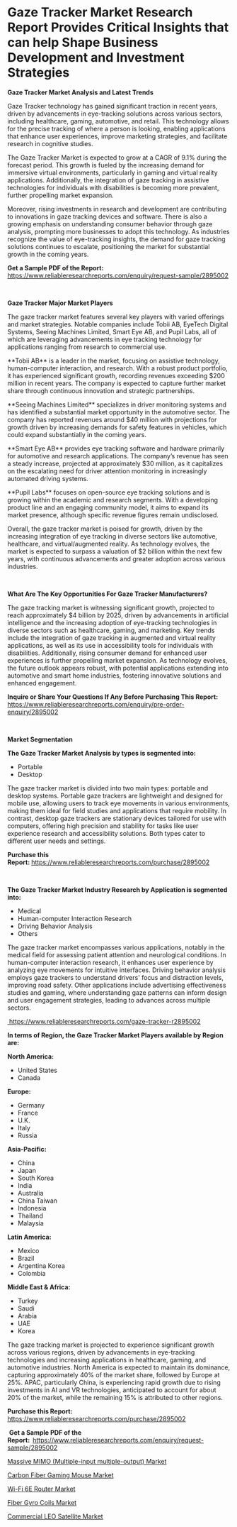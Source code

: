 <p><h1>Gaze Tracker Market Research Report Provides Critical Insights that can help Shape Business Development and Investment Strategies</h1></p><p><strong>Gaze Tracker Market Analysis and Latest Trends</strong></p>
<p><p>Gaze Tracker technology has gained significant traction in recent years, driven by advancements in eye-tracking solutions across various sectors, including healthcare, gaming, automotive, and retail. This technology allows for the precise tracking of where a person is looking, enabling applications that enhance user experiences, improve marketing strategies, and facilitate research in cognitive studies.</p><p>The Gaze Tracker Market is expected to grow at a CAGR of 9.1% during the forecast period. This growth is fueled by the increasing demand for immersive virtual environments, particularly in gaming and virtual reality applications. Additionally, the integration of gaze tracking in assistive technologies for individuals with disabilities is becoming more prevalent, further propelling market expansion.</p><p>Moreover, rising investments in research and development are contributing to innovations in gaze tracking devices and software. There is also a growing emphasis on understanding consumer behavior through gaze analysis, prompting more businesses to adopt this technology. As industries recognize the value of eye-tracking insights, the demand for gaze tracking solutions continues to escalate, positioning the market for substantial growth in the coming years.</p></p>
<p><strong>Get a Sample PDF of the Report:&nbsp;</strong> <a href="https://www.reliableresearchreports.com/enquiry/request-sample/2895002?utm_campaign=3369&utm_medium=2&utm_source=Github&utm_content=ia&utm_term=15032025&utm_id=gaze-tracker">https://www.reliableresearchreports.com/enquiry/request-sample/2895002</a></p>
<p>&nbsp;</p>
<p><strong>Gaze Tracker Major Market Players</strong></p>
<p><p>The gaze tracker market features several key players with varied offerings and market strategies. Notable companies include Tobii AB, EyeTech Digital Systems, Seeing Machines Limited, Smart Eye AB, and Pupil Labs, all of which are leveraging advancements in eye tracking technology for applications ranging from research to commercial use.</p><p>**Tobii AB** is a leader in the market, focusing on assistive technology, human-computer interaction, and research. With a robust product portfolio, it has experienced significant growth, recording revenues exceeding $200 million in recent years. The company is expected to capture further market share through continuous innovation and strategic partnerships.</p><p>**Seeing Machines Limited** specializes in driver monitoring systems and has identified a substantial market opportunity in the automotive sector. The company has reported revenues around $40 million with projections for growth driven by increasing demands for safety features in vehicles, which could expand substantially in the coming years.</p><p>**Smart Eye AB** provides eye tracking software and hardware primarily for automotive and research applications. The company’s revenue has seen a steady increase, projected at approximately $30 million, as it capitalizes on the escalating need for driver attention monitoring in increasingly automated driving systems.</p><p>**Pupil Labs** focuses on open-source eye tracking solutions and is growing within the academic and research segments. With a developing product line and an engaging community model, it aims to expand its market presence, although specific revenue figures remain undisclosed.</p><p>Overall, the gaze tracker market is poised for growth, driven by the increasing integration of eye tracking in diverse sectors like automotive, healthcare, and virtual/augmented reality. As technology evolves, the market is expected to surpass a valuation of $2 billion within the next few years, with continuous advancements and greater adoption across various industries.</p></p>
<p>&nbsp;</p>
<p><strong>What Are The Key Opportunities For Gaze Tracker Manufacturers?</strong></p>
<p><p>The gaze tracking market is witnessing significant growth, projected to reach approximately $4 billion by 2025, driven by advancements in artificial intelligence and the increasing adoption of eye-tracking technologies in diverse sectors such as healthcare, gaming, and marketing. Key trends include the integration of gaze tracking in augmented and virtual reality applications, as well as its use in accessibility tools for individuals with disabilities. Additionally, rising consumer demand for enhanced user experiences is further propelling market expansion. As technology evolves, the future outlook appears robust, with potential applications extending into automotive and smart home industries, fostering innovative solutions and enhanced engagement.</p></p>
<p><strong>Inquire or Share Your Questions If Any Before Purchasing This Report:</strong> <a href="https://www.reliableresearchreports.com/enquiry/pre-order-enquiry/2895002?utm_campaign=3369&utm_medium=2&utm_source=Github&utm_content=ia&utm_term=15032025&utm_id=gaze-tracker">https://www.reliableresearchreports.com/enquiry/pre-order-enquiry/2895002</a></p>
<p>&nbsp;</p>
<p><strong>Market Segmentation</strong></p>
<p><strong>The Gaze Tracker Market Analysis by types is segmented into:</strong></p>
<p><ul><li>Portable</li><li>Desktop</li></ul></p>
<p><p>The gaze tracker market is divided into two main types: portable and desktop systems. Portable gaze trackers are lightweight and designed for mobile use, allowing users to track eye movements in various environments, making them ideal for field studies and applications that require mobility. In contrast, desktop gaze trackers are stationary devices tailored for use with computers, offering high precision and stability for tasks like user experience research and accessibility solutions. Both types cater to different user needs and settings.</p></p>
<p><strong>Purchase this Report:&nbsp;</strong><a href="https://www.reliableresearchreports.com/purchase/2895002?utm_campaign=3369&utm_medium=2&utm_source=Github&utm_content=ia&utm_term=15032025&utm_id=gaze-tracker">https://www.reliableresearchreports.com/purchase/2895002</a></p>
<p>&nbsp;</p>
<p><strong>The Gaze Tracker Market Industry Research by Application is segmented into:</strong></p>
<p><ul><li>Medical</li><li>Human-computer Interaction Research</li><li>Driving Behavior Analysis</li><li>Others</li></ul></p>
<p><p>The gaze tracker market encompasses various applications, notably in the medical field for assessing patient attention and neurological conditions. In human-computer interaction research, it enhances user experience by analyzing eye movements for intuitive interfaces. Driving behavior analysis employs gaze trackers to understand drivers' focus and distraction levels, improving road safety. Other applications include advertising effectiveness studies and gaming, where understanding gaze patterns can inform design and user engagement strategies, leading to advances across multiple sectors.</p></p>
<p><a href="https://www.reliableresearchreports.com/gaze-tracker-r2895002?utm_campaign=3369&utm_medium=2&utm_source=Github&utm_content=ia&utm_term=15032025&utm_id=gaze-tracker">&nbsp;https://www.reliableresearchreports.com/gaze-tracker-r2895002</a></p>
<p><strong>In terms of Region, the Gaze Tracker Market Players available by Region are:</strong></p>
<p>
    <p> <strong> North America: </strong>
        <ul>
            <li>United States</li>
            <li>Canada</li>
        </ul>
        </p> 
    <p> <strong> Europe: </strong>
        <ul>
            <li>Germany</li>
            <li>France</li>
            <li>U.K.</li>
            <li>Italy</li>
            <li>Russia</li>
        </ul>
        </p> 
    <p> <strong> Asia-Pacific: </strong>
        <ul>
            <li>China</li>
            <li>Japan</li>
            <li>South Korea</li>
            <li>India</li>
            <li>Australia</li>
            <li>China Taiwan</li>
            <li>Indonesia</li>
            <li>Thailand</li>
            <li>Malaysia</li>
        </ul>
        </p> 
    <p> <strong> Latin America: </strong>
        <ul>
            <li>Mexico</li>
            <li>Brazil</li>
            <li>Argentina Korea</li>
            <li>Colombia</li>
        </ul>
        </p> 
    <p> <strong> Middle East & Africa: </strong>
        <ul>
            <li>Turkey</li>
            <li>Saudi</li>
            <li>Arabia</li>
            <li>UAE</li>
            <li>Korea</li>
        </ul>
    </p>
    </p>
<p><p>The gaze tracking market is projected to experience significant growth across various regions, driven by advancements in eye-tracking technologies and increasing applications in healthcare, gaming, and automotive industries. North America is expected to maintain its dominance, capturing approximately 40% of the market share, followed by Europe at 25%. APAC, particularly China, is experiencing rapid growth due to rising investments in AI and VR technologies, anticipated to account for about 20% of the market, while the remaining 15% is attributed to other regions.</p></p>
<p><strong>Purchase this Report: </strong><a href="https://www.reliableresearchreports.com/purchase/2895002?utm_campaign=3369&utm_medium=2&utm_source=Github&utm_content=ia&utm_term=15032025&utm_id=gaze-tracker">https://www.reliableresearchreports.com/purchase/2895002</a></p>
<p>&nbsp;<strong>Get a Sample PDF of the Report:&nbsp;&nbsp;</strong><a href="https://www.reliableresearchreports.com/enquiry/request-sample/2895002?utm_campaign=3369&utm_medium=2&utm_source=Github&utm_content=ia&utm_term=15032025&utm_id=gaze-tracker">https://www.reliableresearchreports.com/enquiry/request-sample/2895002</a></p>
<p><strong></strong></p>
<p><p><a href="https://www.linkedin.com/pulse/massive-mimo-multiple-input-multiple-output-market-report-blipf?utm_campaign=3369&utm_medium=2&utm_source=Github&utm_content=ia&utm_term=15032025&utm_id=gaze-tracker">Massive MIMO (Multiple-input multiple-output) Market</a></p><p><a href="https://github.com/lanuskarnajc/Market-Research-Report-List-1/blob/main/carbon-fiber-gaming-mouse-market.md?utm_campaign=3369&utm_medium=2&utm_source=Github&utm_content=ia&utm_term=15032025&utm_id=gaze-tracker">Carbon Fiber Gaming Mouse Market</a></p><p><a href="https://www.linkedin.com/pulse/insights-wi-fi-6e-router-market-from-2025-2032-projecting-1przf?utm_campaign=3369&utm_medium=2&utm_source=Github&utm_content=ia&utm_term=15032025&utm_id=gaze-tracker">Wi-Fi 6E Router Market</a></p><p><a href="https://www.linkedin.com/pulse/acomprehensive-analysis-onthe-sizedynamicsand-expected-development-7npkf?utm_campaign=3369&utm_medium=2&utm_source=Github&utm_content=ia&utm_term=15032025&utm_id=gaze-tracker">Fiber Gyro Coils Market</a></p><p><a href="https://www.linkedin.com/pulse/commercial-leo-satellite-market-report-in-depth-analysis-global-ngk3e?utm_campaign=3369&utm_medium=2&utm_source=Github&utm_content=ia&utm_term=15032025&utm_id=gaze-tracker">Commercial LEO Satellite Market</a></p></p>